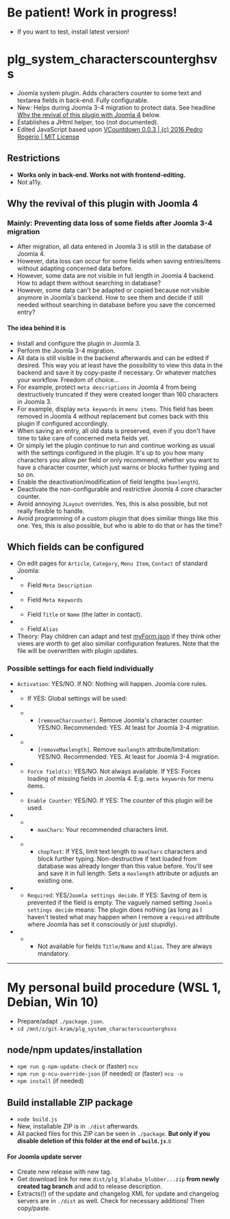 # Be patient! Work in progress!
- If you want to test, install latest version!

# plg_system_characterscounterghsvs
- Joomla system plugin. Adds characters counter to some text and textarea fields in back-end. Fully configurable.
- New: Helps during Joomla 3-4 migration to protect data. See headline [Why the revival of this plugin with Joomla 4](#why-the-revival-of-this-plugin-with-joomla-4) below.
- Establishes a JHtml helper, too (not documented).
- Edited JavaScript based upon [VCountdown 0.0.3 | (c) 2016 Pedro Rogério | MIT License](https://github.com/pinceladasdaweb/VCountdown)

## Restrictions
- **Works only in back-end. Works not with frontend-editing.**
- Not a11y.

## Why the revival of this plugin with Joomla 4
### Mainly: Preventing data loss of some fields after Joomla 3-4 migration

- After migration, all data entered in Joomla 3 is still in the database of Joomla 4.
- However, data loss can occur for some fields when saving entries/items without adapting concerned data before.
- However, some data are not visible in full length in Joomla 4 backend. How to adapt them without searching in database?
- However, some data can't be adapted or copied because not visible anymore in Joomla's backend. How to see them and decide if still needed without searching in database before you save the concerned entry?

#### The idea behind it is

- Install and configure the plugin in Joomla 3.
- Perform the Joomla 3-4 migration.
- All data is still visible in the backend afterwards and can be edited if desired. This way you at least have the possibility to view this data in the backend and save it by copy-paste if necessary. Or whatever matches your workflow. Freedom of choice...
- For example, protect `meta descriptions` in Joomla 4 from being destructively truncated if they were created longer than 160 characters in Joomla 3.
- For example, display `meta keywords` in `menu items`. This field has been removed in Joomla 4 without replacement but comes back with this plugin if configured accordingly.
- When saving an entry, all old data is preserved, even if you don't have time to take care of concerned meta fields yet.
- Or simply let the plugin continue to run and continue working as usual with the settings configured in the plugin. It's up to you how many characters you allow per field or only recommend, whether you want to have a character counter, which just warns or blocks further typing and so on.
- Enable the deactivation/modification of field lengths (`maxlength`).
- Deactivate the non-configurable and restrictive Joomla 4 core character counter.
- Avoid annoying `JLayout` overrides. Yes, this is also possible, but not really flexible to handle.
- Avoid programming of a custom plugin that does similiar things like this one. Yes, this is also possible, but who is able to do that or has the time?

## Which fields can be configured
- On edit pages for `Article`, `Category`, `Menu Item`, `Contact` of standard Joomla:
- - Field <code>Meta Description</code>
- - Field <code>Meta Keywords</code>
- - Field <code>Title</code> or <code>Name</code> (the latter in contact).
- - Field <code>Alias</code>
- Theory: Play children can adapt and test [myForm.json](https://github.com/GHSVS-de/plg_system_characterscounterghsvs/blob/master/src/src/Form/myForm.json) if they think other views are worth to get also similiar configuration features. Note that the file will be overwritten with plugin updates.

### Possible settings for each field individually
- <code>Activation</code>: YES/NO. If NO: Nothing will happen. Joomla core rules.
- - If YES: Global settings will be used:
- - - `[removeCharcounter]`. Remove Joomla's character counter: YES/NO. Recommended: YES. At least for Joomla 3-4 migration.
- - - `[removeMaxlength]`. Remove `maxlength` attribute/limitation: YES/NO. Recommended: YES. At least for Joomla 3-4 migration.
- - `Force field(s)`: YES/NO. Not always available. If YES: Forces loading of missing fields in Joomla 4. E.g. `meta keywords` for menu items.
- - `Enable Counter`: YES/NO. If YES: The counter of this plugin will be used.
- - - <code>maxChars</code>: Your recommended characters limit.
- - - <code>chopText</code>: If YES, limit text length to <code>maxChars</code> characters and block further typing. Non-destructive if text loaded from database was already longer than this value before. You'll see and save it in full length. Sets a <code>maxlength</code> attribute or adjusts an existing one.
- - <code>Required</code>: YES/`Joomla settings decide`. If YES: Saving of item is prevented if the field is empty. The vaguely named setting `Joomla settings decide` means: The plugin does nothing (as long as I haven't tested what may happen when I remove a `required` attribute where Joomla has set it consciously or just stupidly).
- - - Not available for fields `Title/Name` and `Alias`. They are always mandatory.

-----------------------------------------------------

# My personal build procedure (WSL 1, Debian, Win 10)
- Prepare/adapt `./package.json`.
- `cd /mnt/z/git-kram/plg_system_characterscounterghsvs`

## node/npm updates/installation
- `npm run g-npm-update-check` or (faster) `ncu`
- `npm run g-ncu-override-json` (if needed) or (faster) `ncu -u`
- `npm install` (if needed)

## Build installable ZIP package
- `node build.js`
- New, installable ZIP is in `./dist` afterwards.
- All packed files for this ZIP can be seen in `./package`. **But only if you disable deletion of this folder at the end of `build.js`**.s

#### For Joomla update server
- Create new release with new tag.
- Get download link for new `dist/plg_blahaba_blubber...zip` **from newly created tag branch** and add to release description.
- Extracts(!) of the update and changelog XML for update and changelog servers are in `./dist` as well. Check for necessary additions! Then copy/paste.
